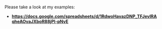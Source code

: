 Please take a look at my examples:
- **<a href ="https://docs.google.com/spreadsheets/d/1RdwoHavazDNP_TFJevlRAqheAOvaJXboR88jPI-pNvE" target="_BLANK">https://docs.google.com/spreadsheets/d/1RdwoHavazDNP_TFJevlRAqheAOvaJXboR88jPI-pNvE</a>**

